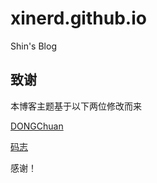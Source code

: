 # xinerd.github.io
Shin's Blog


## 致谢

本博客主题基于以下两位修改而来

[DONGChuan](http://dongchuan.github.io) 

[码志](http://mazhuang.org)

感谢！